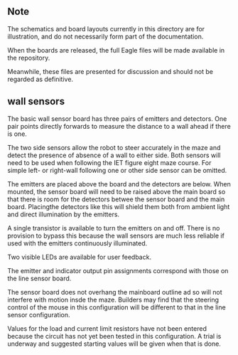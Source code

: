 ## Note ##

The schematics and board layouts currently in this directory are for illustration, and do not necessarily form part of the documentation.

When the boards are released, the full Eagle files will be made available in the repository.

Meanwhile, these files are presented for discussion and should not be regarded as definitive.

## wall sensors ##

The basic wall sensor board has three pairs of emitters and detectors. One pair points directly forwards to measure the distance to a wall ahead if there is one.

The two side sensors allow the robot to steer accurately in the maze and detect the presence of absence of a wall to either side. Both sensors will need to be used when following the IET figure eight maze course. For simple left- or right-wall following one or other side sensor can be omitted.

The emitters are placed above the board and the detectors are below. When mounted, the sensor board will need to be raised above the main board so that there is room for the detectors betwee the sensor board and the main board. Placingthe detectors like this will shield them both from ambient light and direct illumination by the emitters.

A single transistor is available to turn the emitters on and off. There is no provision to bypass this because the wall sensors are much less reliable if used with the emitters continuously illuminated.

Two visible LEDs are available for user feedback.

The emitter and indicator output pin assignments correspond with those on the line sensor board.

The sensor board does not overhang the mainboard outline ad so will not interfere with motion insde the maze. Builders may find that the steering control of the mouse in this configuration will be different to that in the line sensor configuration.

Values for the load and current limit resistors have not been entered because the circuit has not yet been tested in this configuration. A trial is underway and suggested starting values will be given when that is done.

